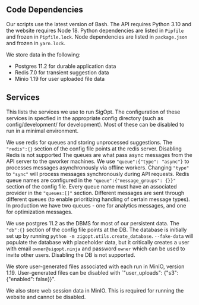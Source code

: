 <!--
Copyright © 2023 Intel Corporation

SPDX-License-Identifier: Apache License 2.0
-->

## Code Dependencies

Our scripts use the latest version of Bash.
The API requires Python 3.10 and the website requires Node 18.
Python dependencies are listed in `Pipfile` and frozen in `Pipfile.lock`.
Node dependencies are listed in `package.json` and frozen in `yarn.lock`.

We store data in the following:

- Postgres 11.2 for durable application data
- Redis 7.0 for transient suggestion data
- Minio 1.19 for user uploaded file data

## Services

This lists the services we use to run SigOpt.
The configuration of these services in specfied in the appropriate config directory
(such as config/development/ for development).
Most of these can be disabled to run in a minimal environment.

We use redis for queues and storing unprocessed suggestions.
The `"redis":{}` section of the config file points at the redis server.
Disabling Redis is not supported
The queues are what pass async messages from the API server to the qworker machines.
We use `"queue":{"type": "async"}` to processes messages asynchronously via offline workers.
Changing `"type"` to `"sync"` will process messages synchronously during API requests.
Redis queue names are configured in the `"queue":{"message_groups": {}}"` section of the config file.
Every queue name must have an associated provider in the `"queues:[]"` section.
Different messages are sent through different queues (to enable prioritizing handling of certain message types).
In production we have two queues -
one for analytics messages, and one for optimization messages.

We use postgres 11.2 as the DBMS for most of our persistent data.
The `"db":{}` section of the config file points at the DB.
The database is initially set up by running `python -m zigopt.utils.create_database`.
`--fake-data` will populate the database with placeholder data,
but it critically creates a user with email `owner@sigopt.ninja` and password `owner`
which can be used to invite other users.
Disabling the DB is not supported.

We store user-generated files associated with each run in MinIO, version 1.19.
User-generated files can be disabled with `"user_uploads": {"s3": {"enabled": false}}".

We also store web session data in MinIO. This is required for running the website and cannot be disabled.
